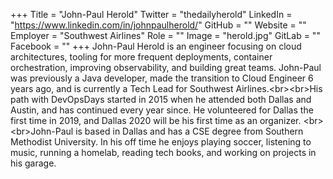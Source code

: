 +++
Title = "John-Paul Herold"
Twitter = "thedailyherold"
LinkedIn = "https://www.linkedin.com/in/johnpaulherold/"
GitHub = ""
Website = ""
Employer = "Southwest Airlines"
Role = ""
Image = "herold.jpg"
GitLab = ""
Facebook = ""
+++
John-Paul Herold is an engineer focusing on cloud architectures, tooling for more frequent deployments, container orchestration, improving observability, and building great teams. John-Paul was previously a Java developer, made the transition to Cloud Engineer 6 years ago, and is currently a Tech Lead for Southwest Airlines.&lt;br&gt;&lt;br&gt;His path with DevOpsDays started in 2015 when he attended both Dallas and Austin, and has continued every year since. He volunteered for Dallas the first time in 2019, and Dallas 2020 will be his first time as an organizer. &lt;br&gt;&lt;br&gt;John-Paul is based in Dallas and has a CSE degree from Southern Methodist University. In his off time he enjoys playing soccer, listening to music, running a homelab, reading tech books, and working on projects in his garage.